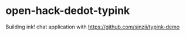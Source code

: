 # open-hack-dedot-typink
Building ink! chat application with  https://github.com/sinzii/typink-demo
